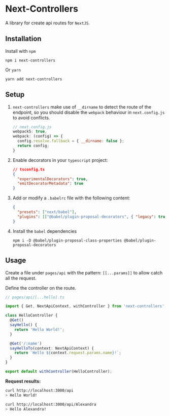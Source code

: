 # Next-Controllers

A library for create api routes for `NextJS`.

## Installation

Install with `npm`

```codecopy
npm i next-controllers
```

Or `yarn`

```codecopy
yarn add next-controllers
```

## Setup

1. `next-controllers` make use of `__dirname` to detect the route of the endpoint,
so you should disable the `webpack` behaviour in `next.config.js` to avoid conflicts.

    ```js
    // next.config.js
    webpack5: true,
    webpack: (config) => {
      config.resolve.fallback = { __dirname: false };
      return config;
    }
    ```

2. Enable decorators in your `typescript` project:

    ```json
    // tsconfig.ts
    {
      "experimentalDecorators": true,
      "emitDecoratorMetadata": true
    }
    ```

3. Add or modify a `.babelrc` file with the following content:

    ```json
    {
      "presets": ["next/babel"],
      "plugins": [["@babel/plugin-proposal-decorators", { "legacy": true }], "@babel/plugin-proposal-class-properties"]
    }
    ```

4. Install the `babel` dependencies

    ```codecopy
    npm i -D @babel/plugin-proposal-class-properties @babel/plugin-proposal-decorators
    ```

## Usage

Create a file under `pages/api` with the pattern: `[[...params]]`
to allow catch all the request.

Define the controller on the route.

```ts
// pages/api/[...hello].ts

import { Get, NextApiContext, withController } from 'next-controllers';

class HelloController {
  @Get()
  sayHello() {
    return 'Hello World!';
  }

  @Get('/:name')
  sayHelloTo(context: NextApiContext) {
    return `Hello ${context.request.params.name}!`;
  }
}

export default withController(HelloController);
```

**Request results:**

```bash
curl http://localhost:3000/api
> Hello World!
```

```bash
curl http://localhost:3000/api/Alexandra
> Hello Alexandra!
```
